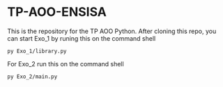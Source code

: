 # TP-AOO-ENSISA
This is the repository for the TP AOO Python.
After cloning this repo, you can start Exo_1 by runing this on the command shell
```Shell
py Exo_1/library.py
```
For Exo_2 run this on the command shell
```Shell
py Exo_2/main.py
```